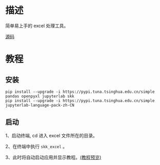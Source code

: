 # 描述

简单易上手的 excel 处理工具。

[源码](https://github.com/lcctoor/skk/tree/main/skk/excel)

# 教程

## 安装

```
pip install --upgrade -i https://pypi.tuna.tsinghua.edu.cn/simple pandas openpyxl jupyterlab skk
pip install --upgrade -i https://pypi.tuna.tsinghua.edu.cn/simple jupyterlab-language-pack-zh-CN
```

## 启动

1、启动终端, cd 进入 excel 文件所在的目录。

2、在终端中执行 `skk_excel` 。

3、此时将自动启动应用并显示教程。[(教程预览)](https://skk.lcctoor.com/skk/excel/tutorial.html)
